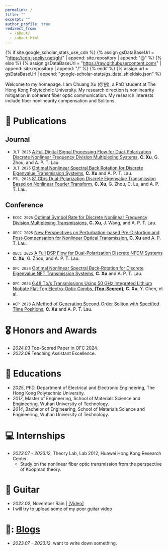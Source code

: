 ```yaml
---
permalink: /
title: ""
excerpt: ""
author_profile: true
redirect_from: 
  - /about/
  - /about.html
---
```


{% if site.google_scholar_stats_use_cdn %}
{% assign gsDataBaseUrl = "https://cdn.jsdelivr.net/gh/" | append: site.repository | append: "@" %}
{% else %}
{% assign gsDataBaseUrl = "https://raw.githubusercontent.com/" | append: site.repository | append: "/" %}
{% endif %}
{% assign url = gsDataBaseUrl | append: "google-scholar-stats/gs_data_shieldsio.json" %}

<span class='anchor' id='about-me'></span>

Welcome to my homepage. I am Chuang Xu (徐创), a PhD student at The Hong Kong Polytechnic University. My research direction is nonlinearity mitigation in coherent fiber optic communication. My research interests include fiber nonlinearity compensation and Solitons.



<!--
# 🔥 News
- *2025.06*: &nbsp;🎉🎉 Submit the thesis. 
- *2021.04*: &nbsp;🎉🎉 Start the journey. 
-->

# 📝 Publications 
<!--
<div class='paper-box'><div class='paper-box-image'><div><div class="badge">CVPR 2016</div><img src='images/500x300.png' alt="sym" width="100%"></div></div>
<div class='paper-box-text' markdown="1">
-->
## Journal
- ``JLT 2025`` [A Full Digital Signal Processing Flow for Dual-Polarization Discrete Nonlinear Frequency Division Multiplexing Systems](), **C. Xu**, G. Zhou, and A. P. T. Lau.
- ``JLT 2025`` [Optimal Nonlinear Spectral Back Rotation for Discrete Eigenvalue Transmission Systems](files/earlyaccessJLT3545375.pdf), **C. Xu** and A. P. T. Lau.
- ``PTL 2025`` [81 Gb/s Dual-Polarization Discrete Eigenvalue Transmission Based on Nonlinear Fourier Transform](), **C. Xu**, G. Zhou, C. Lu, and A. P. T. Lau.

<!-- 
- `AAAI 2024` [Emotion Rendering for Conversational Speech Synthesis with Heterogeneous Graph-Based Context Modeling](https://arxiv.org/abs/2312.11947), Rui Liu, Yifan Hu, **Yi Ren**, et al. [![](https://img.shields.io/github/stars/walker-hyf/ECSS?style=social&label=Code+Stars)](https://github.com/walker-hyf/ECSS)
- ``ICML 2023`` [Make-An-Audio: Text-To-Audio Generation with Prompt-Enhanced Diffusion Models](https://text-to-audio.github.io/paper.pdf), Rongjie Huang, Jiawei Huang, Dongchao Yang, **Yi Ren**, et al.
- ``ACL 2023`` [CLAPSpeech: Learning Prosody from Text Context with Contrastive Language-Audio Pre-Training](), Zhenhui Ye, Rongjie Huang, **Yi Ren**, et al.
-->

## Conference
- ``ECOC 2025`` [Optimal Symbol Rate for Discrete Nonlinear Frequency Division Multiplexing Transmissions](files%2Fdownload%20from%20the%20sysytem%20Optimal%20Symbol%20Rate%20for%20Discrete%20Nonlinear%20Frequency%20Division%20Multiplexing%20Transmissions.pdf), **C. Xu**, J. Wang, and A. P. T. Lau.
  
- ``OECC 2025`` [New Perspectives on Perturbation-based Pre-Distortion and Post-Compensation for Nonlinear Optical Transmission](files/OECC25_PD_PC20250309.pdf), **C. Xu** and A. P. T. Lau.

- ``OECC 2025`` [A Full DSP Flow for Dual-Polarization Discrete NFDM Systems](files/OECC25_DSP_NFDM0309.pdf) **C. Xu**, G. Zhou, and A. P. T. Lau.

- ``OFC 2024`` [Optimal Nonlinear Spectral Back-Rotation for Discrete Eigenvalue NFT Transmission Systems](files%2FOptimal%20Nonlinear%20Spectral%20Back-Rotation%20for%20Discrete%20Eigenvalue%20NFDM%20Transmission%20Systems.pdf), **C. Xu** and A. P. T. Lau.
   
- ``OFC 2024`` [6.48 Tb/s Transmissions Using 50 GHz Integrated Lithium Niobate Flat-Top Electro-Optic Combs, **(Top-Scored)**](files%2F6.48%20Tbps%20Transmissions%20Using%2050%20GHz%20Integrated%20Lithium%20Niobate%20Flat-Top%20Electro-Optic%20Combs.pdf), **C. Xu**, Y. Chen, et al.
     
- ``ACP 2023`` [A Method of Generating Second-Order Soliton with Specified Time Positions](files%2FA%20Method%20of%20Generating%20Second-Order%20Soliton%20with%20Specified%20Time%20Positions.pdf), **C. Xu** and A. P. T. Lau.


<!--  
- [**C. Xu**, G. Zhou, and A. P. T. Lau. “A Full Digital Signal Processing Flow for Dual-Polarization Discrete Nonlinear Frequency Division Multiplexing Systems,” Journal of Lightwave Technology, under review.]()

- [**C. Xu**, and A. P. T. Lau. “Optimal Nonlinear Spectral Back Rotation for Discrete Eigenvalue Transmission Systems,” Journal of Lightwave Technology, vol. 43, no. 11, pp. 5129-5139, 2025.](files/earlyaccessJLT3545375.pdf)

- [**C. Xu**, G. Zhou, C. Lu, and A. P. T. Lau. “81 Gb/s Dual-Polarization Discrete Eigenvalue Transmission Based on Nonlinear Fourier Transform,” IEEE Photonics Technology Letters vol. 35, no. 11, 617-620, 2023.]()

- [**C. Xu**, J. Wang, and A. P. T. Lau. “Optimal Symbol Rate for Discrete Nonlinear Frequency Division Multiplexing Transmissions,” European Conference on Optical Communication (ECOC), Copenhagen, Denmark, 2025.]
(files/download from the sysytem-Optimal Symbol Rate for Discrete Nonlinear Frequency Division Multiplexing Transmissions.pdf)

- [**C. Xu**, and A. P. T. Lau. “A Full DSP Flow for Dual-Polarization Discrete NFDM Systems,” Optoelectronics and Communications Conference (OECC), Sapporo, Japan, 2025.](files/OECC25_DSP_NFDM0309.pdf)

- [**C. Xu**, and A. P. T. Lau. “New Perspectives on Perturbation-based Pre-Distortion and Post-Compensation for Nonlinear Optical Transmission,” Optoelectronics and Communications Conference (OECC), Sapporo, Japan, 2025.]
(files/OECC25_PD_PC20250309.pdf)

- [**C. Xu**, and A. P. T. Lau. “Optimal Nonlinear Spectral Back-Rotation for Discrete Eigenvalue NFT Transmission Systems,” In 2024 Optical Fiber Communications Conference (OFC).](files/Optimal Nonlinear Spectral Back-Rotation for Discrete Eigenvalue NFDM Transmission Systems.pdf)

- [**C. Xu**, et al. “6.48 Tb/s Transmissions Using 50 GHz Integrated Lithium Niobate Flat-Top Electro-Optic Combs,” In 2024 Optical Fiber Communications Conference (OFC), Top-Scored.](files/6.48 Tbps Transmissions Using 50 GHz Integrated Lithium Niobate Flat-Top Electro-Optic Combs.pdf)

- [**C. Xu**, and A. P. T. Lau. “A Method of Generating Second-Order Soliton with Specified Time Positions,” In 2023 Asia Communications and Photonics Conference (ACP).](files/A Method of Generating Second-Order Soliton with Specified Time Positions.pdf)
-->




# 🎖 Honors and Awards
- *2024.03* Top-Scored Paper in OFC 2024. 
- *2022.09* Teaching Assistant Excellence. 

# 📖 Educations
- *2025*, PhD, Department of Electrical and Electronic Engineering, The Hong Kong Polytechnic University. 
- *2017*, Master of Engineering, School of Materials Science and Engineering, Wuhan University of Technology. 
- *2014*, Bachelor of Engineering, School of Materials Science and Engineering, Wuhan University of Technology.

<!--  
# 💬 Talks
- *2021.06*, Lorem ipsum dolor sit amet, consectetur adipiscing elit. Vivamus ornare aliquet ipsum, ac tempus justo dapibus sit amet. 
- *2021.03*, Lorem ipsum dolor sit amet, consectetur adipiscing elit. Vivamus ornare aliquet ipsum, ac tempus justo dapibus sit amet.  \| [\[video\]](https://github.com/)
-->
  
# 💻 Internships
- *2023.07 - 2023.12*, Theory Lab, Lab 2012, Huawei Hong Kong Research Center.
    - Study on the nonlinear fiber optic transmission from the perspective of Koopman theory.

# 🎸 Guitar
- *2022.02*, November Rain \| [\[Video\]](https://www.bilibili.com/video/BV1iE411875y/)
- I will try to upload some of my poor guitar video
 
# 💭: [Blogs](/blogs/)
- *2023.07 - 2023.12*, want to write down something.
